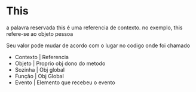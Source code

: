 <h1>This</h1>

<p>a palavra reservada this é uma referencia de contexto.
no exemplo, this refere-se ao objeto pessoa</p>

<p>Seu valor pode mudar de acordo com o lugar no codigo onde foi chamado</p>

<ul>
<li>   Contexto      |         Referencia </li>
<li>   Objeto        |  Proprio obj dono do metodo</li>
<li>   Sozinha       |          Obj global   </li>
<li>   Função        |        Obj Global     </li>
<li>   Evento        |     Elemento que recebeu o evento  </li>


